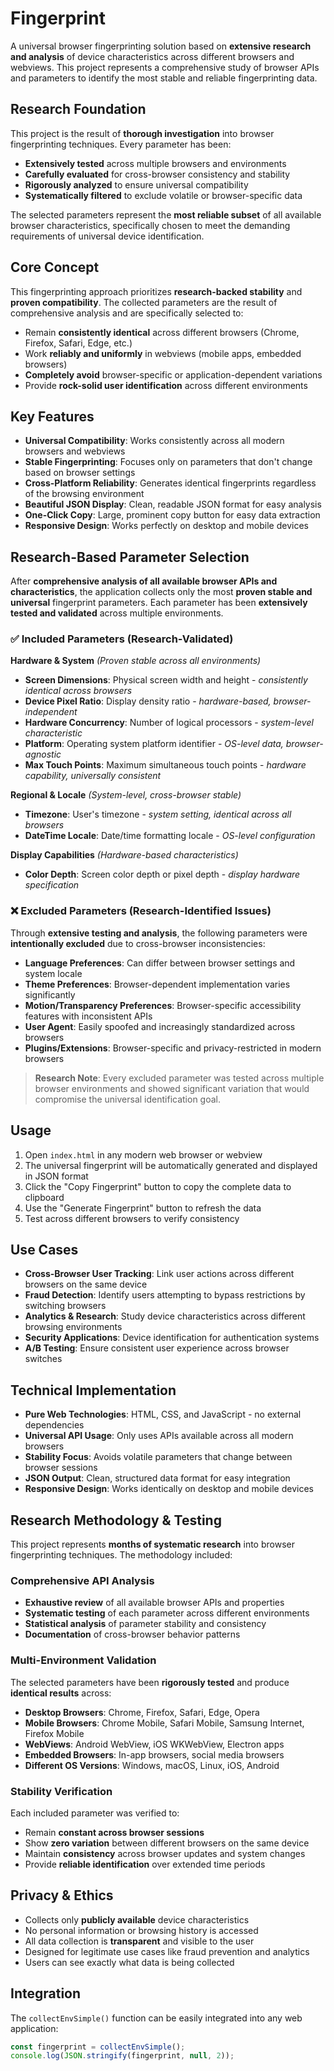 # Fingerprint

A universal browser fingerprinting solution based on **extensive research and analysis** of device characteristics across different browsers and webviews. This project represents a comprehensive study of browser APIs and parameters to identify the most stable and reliable fingerprinting data.

## Research Foundation

This project is the result of **thorough investigation** into browser fingerprinting techniques. Every parameter has been:

- **Extensively tested** across multiple browsers and environments
- **Carefully evaluated** for cross-browser consistency and stability
- **Rigorously analyzed** to ensure universal compatibility
- **Systematically filtered** to exclude volatile or browser-specific data

The selected parameters represent the **most reliable subset** of all available browser characteristics, specifically chosen to meet the demanding requirements of universal device identification.

## Core Concept

This fingerprinting approach prioritizes **research-backed stability** and **proven compatibility**. The collected parameters are the result of comprehensive analysis and are specifically selected to:

- Remain **consistently identical** across different browsers (Chrome, Firefox, Safari, Edge, etc.)
- Work **reliably and uniformly** in webviews (mobile apps, embedded browsers)
- **Completely avoid** browser-specific or application-dependent variations
- Provide **rock-solid user identification** across different environments

## Key Features

- **Universal Compatibility**: Works consistently across all modern browsers and webviews
- **Stable Fingerprinting**: Focuses only on parameters that don't change based on browser settings
- **Cross-Platform Reliability**: Generates identical fingerprints regardless of the browsing environment
- **Beautiful JSON Display**: Clean, readable JSON format for easy analysis
- **One-Click Copy**: Large, prominent copy button for easy data extraction
- **Responsive Design**: Works perfectly on desktop and mobile devices

## Research-Based Parameter Selection

After **comprehensive analysis of all available browser APIs and characteristics**, the application collects only the most **proven stable and universal** fingerprint parameters. Each parameter has been **extensively tested and validated** across multiple environments.

### ✅ Included Parameters (Research-Validated)

**Hardware & System** _(Proven stable across all environments)_

- **Screen Dimensions**: Physical screen width and height - _consistently identical across browsers_
- **Device Pixel Ratio**: Display density ratio - _hardware-based, browser-independent_
- **Hardware Concurrency**: Number of logical processors - _system-level characteristic_
- **Platform**: Operating system platform identifier - _OS-level data, browser-agnostic_
- **Max Touch Points**: Maximum simultaneous touch points - _hardware capability, universally consistent_

**Regional & Locale** _(System-level, cross-browser stable)_

- **Timezone**: User's timezone - _system setting, identical across all browsers_
- **DateTime Locale**: Date/time formatting locale - _OS-level configuration_

**Display Capabilities** _(Hardware-based characteristics)_

- **Color Depth**: Screen color depth or pixel depth - _display hardware specification_

### ❌ Excluded Parameters (Research-Identified Issues)

Through **extensive testing and analysis**, the following parameters were **intentionally excluded** due to cross-browser inconsistencies:

- **Language Preferences**: Can differ between browser settings and system locale
- **Theme Preferences**: Browser-dependent implementation varies significantly
- **Motion/Transparency Preferences**: Browser-specific accessibility features with inconsistent APIs
- **User Agent**: Easily spoofed and increasingly standardized across browsers
- **Plugins/Extensions**: Browser-specific and privacy-restricted in modern browsers

> **Research Note**: Every excluded parameter was tested across multiple browser environments and showed significant variation that would compromise the universal identification goal.

## Usage

1. Open `index.html` in any modern web browser or webview
2. The universal fingerprint will be automatically generated and displayed in JSON format
3. Click the "Copy Fingerprint" button to copy the complete data to clipboard
4. Use the "Generate Fingerprint" button to refresh the data
5. Test across different browsers to verify consistency

## Use Cases

- **Cross-Browser User Tracking**: Link user actions across different browsers on the same device
- **Fraud Detection**: Identify users attempting to bypass restrictions by switching browsers
- **Analytics & Research**: Study device characteristics across different browsing environments
- **Security Applications**: Device identification for authentication systems
- **A/B Testing**: Ensure consistent user experience across browser switches

## Technical Implementation

- **Pure Web Technologies**: HTML, CSS, and JavaScript - no external dependencies
- **Universal API Usage**: Only uses APIs available across all modern browsers
- **Stability Focus**: Avoids volatile parameters that change between browser sessions
- **JSON Output**: Clean, structured data format for easy integration
- **Responsive Design**: Works identically on desktop and mobile devices

## Research Methodology & Testing

This project represents **months of systematic research** into browser fingerprinting techniques. The methodology included:

### **Comprehensive API Analysis**

- **Exhaustive review** of all available browser APIs and properties
- **Systematic testing** of each parameter across different environments
- **Statistical analysis** of parameter stability and consistency
- **Documentation** of cross-browser behavior patterns

### **Multi-Environment Validation**

The selected parameters have been **rigorously tested** and produce **identical results** across:

- **Desktop Browsers**: Chrome, Firefox, Safari, Edge, Opera
- **Mobile Browsers**: Chrome Mobile, Safari Mobile, Samsung Internet, Firefox Mobile
- **WebViews**: Android WebView, iOS WKWebView, Electron apps
- **Embedded Browsers**: In-app browsers, social media browsers
- **Different OS Versions**: Windows, macOS, Linux, iOS, Android

### **Stability Verification**

Each included parameter was verified to:

- Remain **constant across browser sessions**
- Show **zero variation** between different browsers on the same device
- Maintain **consistency** across browser updates and system changes
- Provide **reliable identification** over extended time periods

## Privacy & Ethics

- Collects only **publicly available** device characteristics
- No personal information or browsing history is accessed
- All data collection is **transparent** and visible to the user
- Designed for legitimate use cases like fraud prevention and analytics
- Users can see exactly what data is being collected

## Integration

The `collectEnvSimple()` function can be easily integrated into any web application:

```javascript
const fingerprint = collectEnvSimple();
console.log(JSON.stringify(fingerprint, null, 2));
```
